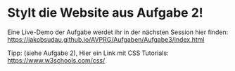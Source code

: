 # Stylt die Website aus Aufgabe 2!

Eine Live-Demo der Aufgabe werdet ihr in der nächsten Session hier finden: https://jakobsudau.github.io/AVPRG/Aufgaben/Aufgabe3/index.html

Tipp: (siehe Aufgabe 2), Hier ein Link mit CSS Tutorials: https://www.w3schools.com/css/
